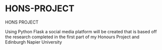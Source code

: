 # HONS-PROJECT
HONS PROJECT

Using Python Flask a social media platform will be created that is based off the research completed in the first part of my Honours Project and Edinburgh Napier University
